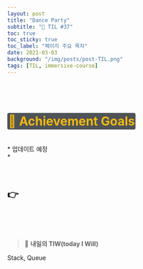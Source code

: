 ```yaml
---
layout: post
title: "Dance Party"
subtitle: "📅 TIL #37"
toc: true
toc_sticky: true
toc_label: "페이지 주요 목차"
date: 2021-03-03
background: "/img/posts/post-TIL.png"
tags: [TIL, immersive-course]
---
```


<br/>
<br/>

# <span style ="background-color:#4e5357; color:#f2b810; border-radius:4px; padding:2px">🎯 Achievement Goals</span>

<br/>
* 업데이트 예정

<br/>
* 

<br/>
<br/>
<br/>

## 👉 


<br/>
<br/>
<br/>

> 👊 **내일의 TIW(today I Will)**

Stack, Queue
